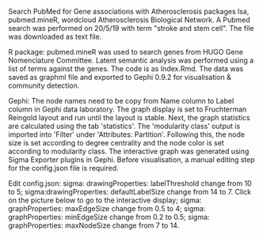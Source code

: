 Search PubMed for Gene associations with Atherosclerosis packages lsa, pubmed.mineR, wordcloud Atherosclerosis Biological Network. A Pubmed search was performed on 20/5/19 with term "stroke and stem cell". The file was downloaded as text file.

R package: pubmed.mineR was used to search genes from HUGO Gene Nomenclature Committee. Latent semantic analysis was performed using a list of terms against the genes. The code is as Index.Rmd. The data was saved as graphml file and exported to Gephi 0.9.2 for visualisation & community detection.

Gephi: The node names need to be copy from Name column to Label column in Gephi data laboratory. The graph display is set to Fruchterman Reingold layout and run until the layout is stable. Next, the graph statistics are calculated using the tab 'statistics'. The 'modularity class' output is imported into 'Filter' under 'Attributes: Partition'. Following this, the node size is set according to degree centrality and the node color is set according to modularity class. The interactive graph was generated using Sigma Exporter plugins in Gephi. Before visualisation, a manual editing step for the config.json file is required.

Edit config.json: sigma: drawingProperties: labelThreshold change from 10 to 5; sigma:drawingProperties: defaultLabelSize change from 14 to 7. Click on the picture below to go to the interactive display; sigma: graphProperties: maxEdgeSize change from 0.5 to 4; sigma: graphProperties: minEdgeSize change from 0.2 to 0.5; sigma: graphProperties: maxNodeSize change from 7 to 14.
